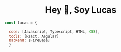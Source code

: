 <h1 align="center">Hey 👋, Soy Lucas </h1>



``` javascript
const lucas = {
  
  code: [Javascript, Typescript, HTML, CSS],
  tools: [React, Angular],
  backend: [FireBase]
  }
  ```
